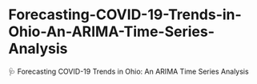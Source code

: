 # Forecasting-COVID-19-Trends-in-Ohio-An-ARIMA-Time-Series-Analysis
 🩺 Forecasting COVID-19 Trends in Ohio: An ARIMA Time Series Analysis
